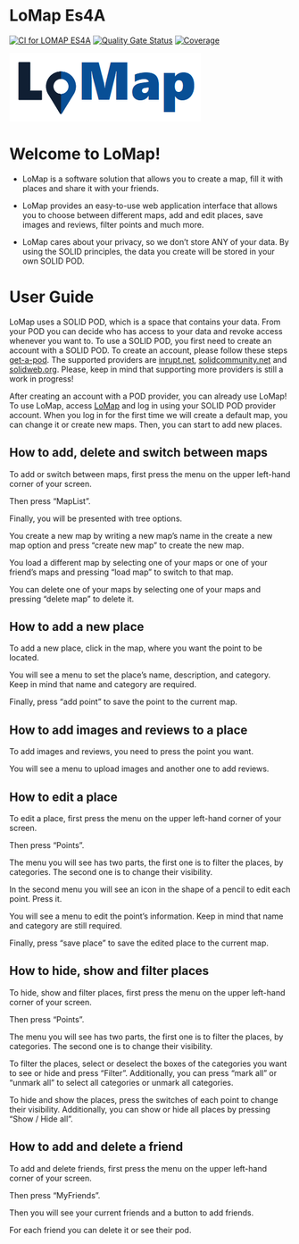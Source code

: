 # LoMap Es4A

[![CI for LOMAP ES4A](https://github.com/Arquisoft/lomap_es4a/actions/workflows/lomap_es4a.yml/badge.svg)](https://github.com/Arquisoft/lomap_es4a/actions/workflows/lomap_es4a.yml)
[![Quality Gate Status](https://sonarcloud.io/api/project_badges/measure?project=Arquisoft_lomap_es4a&metric=alert_status)](https://sonarcloud.io/summary/new_code?id=Arquisoft_lomap_es4a)
[![Coverage](https://sonarcloud.io/api/project_badges/measure?project=Arquisoft_lomap_es4a&metric=coverage)](https://sonarcloud.io/summary/new_code?id=Arquisoft_lomap_es4a)

<p float="left">
<img src="./docs/images/lomapLogo.png">
</p>

# Welcome to LoMap!

- LoMap is a software solution that allows you to create a map, fill it with places and share it with your friends.

- LoMap provides an easy-to-use web application interface that allows you to choose between different maps, add and edit places, save images and reviews, filter points and much more.

- LoMap cares about your privacy, so we don’t store ANY of your data. By using the SOLID principles, the data you create will be stored in your own SOLID POD.

# User Guide

LoMap uses a SOLID POD, which is a space that contains your data. From your POD you can decide who has access to your data and revoke access whenever you want to.
To use a SOLID POD, you first need to create an account with a SOLID POD. To create an account, please follow these steps [get-a-pod](https://solidproject.org/users/get-a-pod). The supported providers are [inrupt.net](https://inrupt.net/), [solidcommunity.net](https://solidcommunity.net/) and [solidweb.org](https://solidweb.org/). Please, keep in mind that supporting more providers is still a work in progress!

After creating an account with a POD provider, you can already use LoMap! To use LoMap, access [LoMap](https://gonzalo-rr.github.io/lomap_es4a/) and log in using your SOLID POD provider account. When you log in for the first time we will create a default map, you can change it or create new maps. Then, you can start to add new places.

## How to add, delete and switch between maps
To add or switch between maps, first press the menu on the upper left-hand corner of your screen.

Then press “MapList”.

Finally, you will be presented with tree options.

You create a new map by writing a new map’s name in the create a new map option and press “create new map” to create the new map.

You load a different map by selecting one of your maps or one of your friend’s maps and pressing “load map” to switch to that map.

You can delete one of your maps by selecting one of your maps and pressing “delete map” to delete it.

## How to add a new place
To add a new place, click in the map, where you want the point to be located.

You will see a menu to set the place’s name, description, and category. Keep in mind that name and category are required.

Finally, press “add point” to save the point to the current map.

## How to add images and reviews to a place
To add images and reviews, you need to press the point you want.

You will see a menu to upload images and another one to add reviews.

## How to edit a place
To edit a place, first press the menu on the upper left-hand corner of your screen.

Then press “Points”.

The menu you will see has two parts, the first one is to filter the places, by categories. The second one is to change their visibility.

In the second menu you will see an icon in the shape of a pencil to edit each point. Press it.

You will see a menu to edit the point’s information. Keep in mind that name and category are still required.

Finally, press “save place” to save the edited place to the current map.

## How to hide, show and filter places
To hide, show and filter places, first press the menu on the upper left-hand corner of your screen.

Then press “Points”.

The menu you will see has two parts, the first one is to filter the places, by categories. The second one is to change their visibility.

To filter the places, select or deselect the boxes of the categories you want to see or hide and press “Filter”. Additionally, you can press “mark all” or “unmark all” to select all categories or unmark all categories.

To hide and show the places, press the switches of each point to change their visibility. Additionally, you can show or hide all places by pressing “Show / Hide all”.

## How to add and delete a friend
To add and delete friends, first press the menu on the upper left-hand corner of your screen.

Then press “MyFriends”.

Then you will see your current friends and a button to add friends.

For each friend you can delete it or see their pod.
